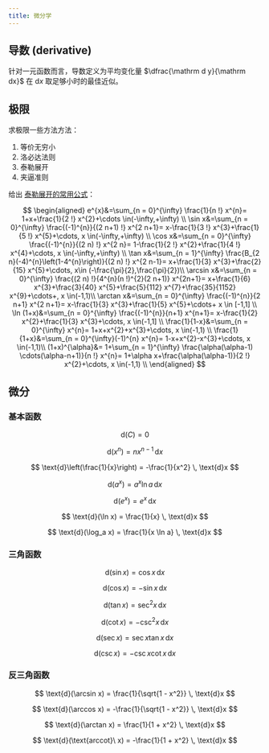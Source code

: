 ```yaml
---
title: 微分学
---
```


## 导数 (derivative)

针对一元函数而言，导数定义为平均变化量 $\dfrac{\mathrm d y}{\mathrm dx}$ 在 $\mathrm dx$ 取足够小时的最佳近似。

## 极限

求极限一些方法方法：

1. 等价无穷小
2. 洛必达法则
3. 泰勒展开
4. 夹逼准则

给出 [泰勒展开的常用公式](https://blog.csdn.net/Infinity_07/article/details/113830088)：

$$
\begin{aligned}
e^{x}&=\sum_{n = 0}^{\infty} \frac{1}{n !} x^{n}= 1+x+\frac{1}{2 !} x^{2}+\cdots \in(-\infty,+\infty) \\
\sin x&=\sum_{n = 0}^{\infty} \frac{(-1)^{n}}{(2 n+1) !} x^{2 n+1}= x-\frac{1}{3 !} x^{3}+\frac{1}{5 !} x^{5}+\cdots, x \in(-\infty,+\infty) \\
\cos x&=\sum_{n = 0}^{\infty} \frac{(-1)^{n}}{(2 n) !} x^{2 n}= 1-\frac{1}{2 !} x^{2}+\frac{1}{4 !} x^{4}+\cdots, x \in(-\infty,+\infty) \\
\tan x&=\sum_{n = 1}^{\infty} \frac{B_{2 n}(-4)^{n}\left(1-4^{n}\right)}{(2 n) !} x^{2 n-1}= x+\frac{1}{3} x^{3}+\frac{2}{15} x^{5}+\cdots, x\in (-\frac{\pi}{2},\frac{\pi}{2})\\
\arcsin x&=\sum_{n = 0}^{\infty} \frac{(2 n) !}{4^{n}(n !)^{2}(2 n+1)} x^{2n+1}= x+\frac{1}{6} x^{3}+\frac{3}{40} x^{5}+\frac{5}{112} x^{7}+\frac{35}{1152} x^{9}+\cdots+, x \in(-1,1)\\
\arctan x&=\sum_{n = 0}^{\infty} \frac{(-1)^{n}}{2 n+1} x^{2 n+1}= x-\frac{1}{3} x^{3}+\frac{1}{5} x^{5}+\cdots+ x \in [-1,1] \\
\ln (1+x)&=\sum_{n = 0}^{\infty} \frac{(-1)^{n}}{n+1} x^{n+1}= x-\frac{1}{2} x^{2}+\frac{1}{3} x^{3}+\cdots, x \in(-1,1] \\
\frac{1}{1-x}&=\sum_{n = 0}^{\infty} x^{n}= 1+x+x^{2}+x^{3}+\cdots, x \in(-1,1) \\
\frac{1}{1+x}&=\sum_{n = 0}^{\infty}(-1)^{n} x^{n}= 1-x+x^{2}-x^{3}+\cdots, x \in(-1,1)\\
(1+x)^{\alpha}&= 1+\sum_{n = 1}^{\infty} \frac{\alpha(\alpha-1) \cdots(\alpha-n+1)}{n !} x^{n}= 1+\alpha x+\frac{\alpha(\alpha-1)}{2 !} x^{2}+\cdots, x \in(-1,1) \\
\end{aligned}
$$

## 微分

### 基本函数

$$
\text{d}(C) = 0
$$

$$
\text{d}(x^n) = nx^{n-1} \, \text{d}x
$$

$$
\text{d}\left(\frac{1}{x}\right) = -\frac{1}{x^2} \, \text{d}x
$$

$$
\text{d}(a^x) = a^x \ln a \, \text{d}x
$$

$$
\text{d}(e^x) = e^x \, \text{d}x
$$

$$
\text{d}(\ln x) = \frac{1}{x} \, \text{d}x
$$

$$
\text{d}(\log_a x) = \frac{1}{x \ln a} \, \text{d}x
$$

### 三角函数

$$
\text{d}(\sin x) = \cos x \, \text{d}x
$$

$$
\text{d}(\cos x) = -\sin x \, \text{d}x
$$

$$
\text{d}(\tan x) = \sec^2 x \, \text{d}x
$$

$$
\text{d}(\cot x) = -\csc^2 x \, \text{d}x
$$

$$
\text{d}(\sec x) = \sec x \tan x \, \text{d}x
$$

$$
\text{d}(\csc x) = -\csc x \cot x \, \text{d}x
$$

### 反三角函数

$$
\text{d}(\arcsin x) = \frac{1}{\sqrt{1 - x^2}} \, \text{d}x
$$

$$
\text{d}(\arccos x) = -\frac{1}{\sqrt{1 - x^2}} \, \text{d}x
$$

$$
\text{d}(\arctan x) = \frac{1}{1 + x^2} \, \text{d}x
$$

$$
\text{d}(\text{arccot}\ x) = -\frac{1}{1 + x^2} \, \text{d}x
$$
